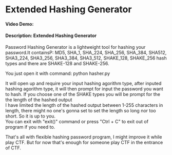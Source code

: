 # Extended Hashing Generator
#### Video Demo:  <URL HERE>
#### Description: Extended Hashing Generator
<p>Password Hashing Generator is a lightweight tool for hashing your password.It containsP: MD5, SHA_1, SHA_224, SHA_256, SHA_384, SHA512, SHA3_224, SHA3_256, SHA3_384, SHA3_512, SHAKE_128, SHAKE_256 hash types and there are SHAKE-128 and SHAKE-256.</p>
<p>You just open it with command:  python hasher.py </p>
<p>It will open up and require your input hashing agorithm type, after inputed hashing agorithm type, it will then prompt for input the password you want to hash. If you choose one of the SHAKE types you will be prompt for the the length of the hashed output<br>
I have limited the length of the hashed output between 1-255 characters in length, there might no one's gonna set to set the length so long nor too short. So it is up to you.<br>
You can exit with "exit()" command or press "Ctrl + C" to exit out of program if you need to.</P>

That's all with flexible hashing password program, I might improve it while play CTF.
But for now that's enough for someone play CTF in the entrance of CTF.


